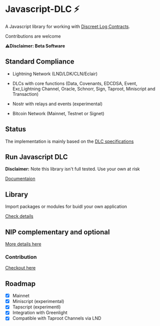 # Javascript-DLC ⚡ 


A Javascript library for working with [Discreet Log Contracts](https://adiabat.github.io/dlc.pdf).

Contributions are welcome

⚠️**Disclaimer: Beta Software**

## Standard Compliance

- Lightning Network (LND/LDK/CLN/Eclair)

- DLCs with core functions (Data, Covenants, EDCDSA, Event, Exc,Lightning Channel, Oracle, Schnorr, Sign, Taproot, Miniscript and Transaction)

- Nostr with relays and events (experimental)

- Bitcoin Network (Mainnet, Testnet or Signet)

## Status

The implementation is mainly based on the [DLC specifications](https://github.com/discreetlogcontracts/dlcspecs)

## Run Javascript DLC

**Disclaimer:** Note this library isn't full tested. Use your own at risk

[Documentaion](https://github.com/AreaLayer/javascript-dlc/blob/main/docs/run.md)

## Library

Import packages or modules for buidl your own application

[Check details](https://github.com/AreaLayer/javascript-dlc/blob/main/docs/library.md)

## NIP complementary and optional

[More details here](https://github.com/AreaLayer/NIP-xxx)

### Contribution

[Checkout here](https://github.com/AreaLayer/javascript-dlc/blob/main/CONTRIBUTING.md)

## Roadmap

- [x] Mainnet
- [x] Miniscript (experimental)
- [x] Tapscript (experimentl)
- [x] Integration with Greenlight
- [x] Compatible with Taproot Channels via LND
